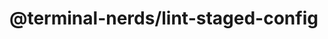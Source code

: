 # @terminal-nerds/lint-staged-config<!-- markdownlint-disable line-length list-marker-space no-duplicate-header ul-style ul-indent no-bare-urls -->
